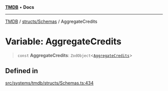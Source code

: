 [**TMDB**](../../../README.md) • **Docs**

***

[TMDB](../../../README.md) / [structs/Schemas](../README.md) / AggregateCredits

# Variable: AggregateCredits

> `const` **AggregateCredits**: `ZodObject`\<[`AggregateCredits`](../type-aliases/AggregateCredits.md)\>

## Defined in

[src/systems/tmdb/structs/Schemas.ts:434](https://github.com/Norviah/media-hub/blob/65ee01fce9c30692d28d2f4e608ea7f18b4d7381/src/systems/tmdb/structs/Schemas.ts#L434)
